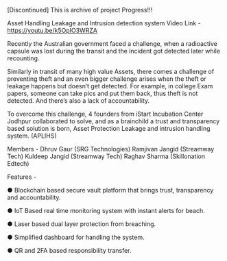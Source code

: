 [Discontinued] This is archive of project Progress!!!

Asset Handling Leakage and Intrusion detection system
Video Link - https://youtu.be/k5OpIO3WRZA

Recently the Australian government faced a challenge, when a radioactive capsule was lost during the transit and  the incident got detected later while recounting.

Similarly in transit of many high value Assets, there comes a challenge of preventing theft and an even bigger challenge arises when the theft or leakage happens but doesn’t get detected. For example, in college Exam papers, someone can take pics and put them back, thus theft is not detected. And there’s also a lack of accountability.


To overcome this challenge, 4 founders from iStart Incubation Center Jodhpur collaborated to solve, and as a brainchild a trust and transparency based solution is born, Asset Protection Leakage and intrusion handling system. (APLIHS)

Members - 
Dhruv Gaur (SRG Technologies)
Ramjivan Jangid (Streamway Tech)
Kuldeep Jangid (Streamway Tech)
Raghav Sharma (Skillonation Edtech)

Features - 

●	Blockchain based secure vault platform that brings trust, transparency and accountability.

●	IoT Based real time monitoring system with instant alerts for beach.

●	Laser based dual layer protection from breaching.

●	Simplified dashboard for handling the system.

●	QR and 2FA based responsibility transfer.

